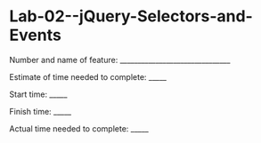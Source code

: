 # Lab-02--jQuery-Selectors-and-Events
Number and name of feature: _______________________________

Estimate of time needed to complete: _____

Start time: _____

Finish time: _____

Actual time needed to complete: _____